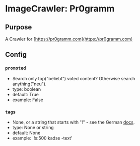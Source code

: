 # ImageCrawler: Pr0gramm

## Purpose

A Crawler for [https://pr0gramm.com](https://pr0gramm.com)


## Config

### `promoted`

- Search only top("beliebt") voted content? Otherwise search anything("neu").
- type: boolean
- default: True
- example: False

### `tags`

- None, or a string that starts with "!" - see the German [docs](https://pr0gramm.com/new/2782197).
- type: None or string
- default: None
- example: '!s:500 kadse -text'
